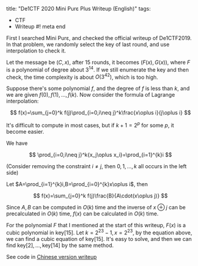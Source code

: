 title: "De1CTF 2020 Mini Purε Plus Writeup (English)"
tags:
  - CTF
  - Writeup
#! meta end

First I searched Mini Purε, and checked the official writeup of De1CTF2019. In that problem, we randomly select the key of last round, and use interpolation to check it.

Let the message be $(C,x)$, after 15 rounds, it becomes $(F(x),G(x))$, where $F$ is a polynomial of degree about $3^{14}$. If we still enumerate the key and then check, the time complexity is about $O(3^{42})$, which is too high.

Suppose there's some polynomial $f$, and the degree of $f$ is less than $k$, and we are given $f(0),f(1),\dots,f(k)$. Now consider the formula of Lagrange interpolation:

$$
f(x)=\sum_{j=0}^k f(j)\prod_{i=0,i\neq j}^k\frac{x\oplus i}{j\oplus i}
$$

It's difficult to compute in most cases, but if $k+1=2^p$ for some $p$, it become easier.

We have

$$
\prod_{i=0,i\neq j}^k{x_j\oplus x_i}=\prod_{i=1}^{k}i
$$

(Consider removing the constraint $i\neq j$, then $0,1,\dots,k$ all occurs in the left side)

Let $A=\prod_{i=1}^{k}i,B=\prod_{i=0}^{k}x\oplus i$, then

$$
f(x)=\sum_{j=0}^k f(j)\frac{B}{A\cdot(x\oplus j)}
$$

Since $A,B$ can be computed in $O(k)$ time and the inverse of $x\oplus j$ can be precalculated in $O(k)$ time, $f(x)$ can be calculated in $O(k)$ time.

For the polynomial $F$ that I mentioned at the start of this writeup, $F(x)$ is a cubic polynomial in $\text{key}[15]$. Let $k=2^{23}-1,x=2^{23}$, by the equation above, we can find a cubic equation of $\text{key}[15]$. It's easy to solve, and then we can find $\text{key}[2],\dots,\text{key}[14]$ by the same method.

See code in [Chinese version writeup](/archives/284/#Mini%20Pur%CE%B5%20Plus)
